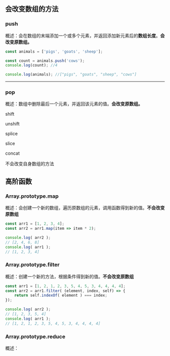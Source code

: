 ## 会改变数组的方法

### push

概述：会在数组的末端添加一个或多个元素，并返回添加新元素后的**数组长度**。**会改变原数组。**

```js
const animals = ['pigs', 'goats', 'sheep'];

const count = animals.push('cows');
console.log(count); //4

console.log(animals); //["pigs", "goats", "sheep", "cows"]
```

***

### pop

概述：数组中删除最后一个元素，并返回该元素的值。**会改变原数组。**



shift

unshift

splice

slice

concat

不会改变自身数组的方法







## 高阶函数

### Array.prototype.map

概述：会创建一个新的数组，遍历原数组的元素，调用函数得到新的值。**不会改变原数组**

```js
const arr1 = [1, 2, 3, 4];
const arr2 = arr1.map(item => item * 2);

console.log( arr2 );
// [2, 4, 6, 8]
console.log( arr1 );
// [1, 2, 3, 4]
```

### Array.prototype.filter

概述：创建一个新的方法，根据条件得到新的值。**不会改变原数组**

```js
const arr1 = [1, 2, 1, 2, 3, 5, 4, 5, 3, 4, 4, 4, 4];
const arr2 = arr1.filter( (element, index, self) => {
    return self.indexOf( element ) === index;
});

console.log( arr2 );
// [1, 2, 3, 5, 4]
console.log( arr1 );
// [1, 2, 1, 2, 3, 5, 4, 5, 3, 4, 4, 4, 4]
```

### Array.prototype.reduce

概述：
